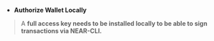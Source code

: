 * __Authorize Wallet Locally__
> A __full access key needs to be installed locally to be able to sign transactions via NEAR-CLI.__
